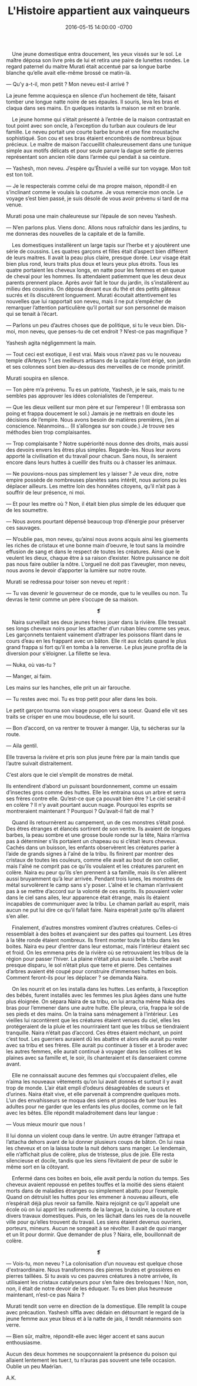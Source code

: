 ﻿---
layout: post
title: L'Histoire appartient aux vainqueurs
date:   2016-05-15 14:00:00 -0700
category: dm
---
&nbsp;&nbsp;&nbsp;&nbsp;Une jeune domestique entra doucement, les yeux vissés sur le sol. Le maître déposa son livre près de lui et retira une paire de lunettes rondes. Le regard paternel du maitre Murati était accentué par sa longue barbe blanche qu’elle avait elle-même brossé ce matin-là.

— Qu’y a-t-il, mon petit ? Mon neveu est-il arrivé ?

La jeune femme acquiesça en silence d’un hochement de tête, faisant tomber une longue natte noire de ses épaules. Il souris, leva les bras et claqua dans ses mains. En quelques instants la maison se mit en branle.

&nbsp;&nbsp;&nbsp;&nbsp;Le jeune homme qui s’était présenté à l’entrée de la maison contrastait en tout point avec son oncle, à l’exception du turban aux couleurs de leur famille. Le neveu portait une courte barbe brune et une fine moustache sophistiqué. Son cou et ses bras étaient encombrés de nombreux bijoux précieux. Le maître de maison l’accueillit chaleureusement dans une tunique simple aux motifs délicats et pour seule parure la dague sertie de pierres représentant son ancien rôle dans l’armée qui pendait à sa ceinture.

— Yashesh, mon neveu. J’espère qu’Étuviel a veillé sur ton voyage. Mon toit est ton toit.

— Je le respecterais comme celui de ma propre maison, répondit-il en s’inclinant comme le voulais la coutume. Je vous remercie mon oncle. Le voyage s’est bien passé, je suis désolé de vous avoir prévenu si tard de ma venue.

Murati posa une main chaleureuse sur l’épaule de son neveu Yashesh.

— N’en parlons plus. Viens donc. Allons nous rafraîchir dans les jardins, tu me donneras des nouvelles de la capitale et de la famille. <!--more-->


&nbsp;&nbsp;&nbsp;&nbsp;Les domestiques installèrent un large tapis sur l’herbe et y ajoutèrent une série de coussins. Les quatres garçons et filles était d’aspect bien différent de leurs maitres. Il avait la peau plus claire, presque dorée. Leur visage était bien plus rond, leurs traits plus doux et leurs yeux plus étroits. Tous les quatre portaient les cheveux longs, en natte pour les femmes et en queue de cheval pour les hommes. Ils attendaient patiemment que les deux deux parents prennent place. Après avoir fait le tour du jardin, ils s’installèrent au milieu des coussins. On déposa devant eux du thé et des petits gâteaux sucrés et ils discutèrent longuement. Murati écoutait attentivement les nouvelles que lui rapportait son neveu, mais il ne put s’empêcher de remarquer l’attention particulière qu’il portait sur son personnel de maison qui se tenait à l’écart.

— Parlons un peu d’autres choses que de politique, si tu le veux bien. Dis-moi, mon neveu, que penses-tu de cet endroit ? N’est-ce pas magnifique ?

Yashesh agita négligemment la main.

— Tout ceci est exotique, il est vrai. Mais vous n’avez pas vu le nouveau temple d’Arteyos ? Les meilleurs artisans de la capitale l’ont érigé, son jardin et ses colonnes sont bien au-dessus des merveilles de ce monde primitif.

Murati soupira en silence.

— Ton père m’a prévenu. Tu es un patriote, Yashesh, je le sais, mais tu ne sembles pas approuver les idées colonialistes de l’empereur.

— Que les dieux veillent sur mon père et sur l’empereur ! (Il embrassa son poing et frappa doucement le sol.) Jamais je ne mettrais en doute les décisions de l’empire. Nous avons besoin de matières premières, j’en ai conscience. Néanmoins… (Il s’allongea sur son coude.) Je trouve ses méthodes bien trop complaisantes.

— Trop complaisante ? Notre supériorité nous donne des droits, mais aussi des devoirs envers les êtres plus simples. Regarde-les. Nous leur avons apporté la civilisation et du travail pour chacun. Sans nous, ils seraient encore dans leurs huttes à cueillir des fruits ou à chasser les animaux.

— Ne pouvions-nous pas simplement les y laisser ? Je veux dire, notre empire possède de nombreuses planètes sans intérêt, nous aurions pu les déplacer ailleurs. Les mettre loin des honnêtes citoyens, qu’il n’ait pas à souffrir de leur présence, ni moi.

— Et pour les mettre où ? Non, il était bien plus simple de les éduquer que de les soumettre. 

— Nous avons pourtant dépensé beaucoup trop d’énergie pour préserver ces sauvages.

— N’oublie pas, mon neveu, qu’ainsi nous avons acquis ainsi les gisements les riches de cristaux et une bonne main d’oeuvre, le tout sans la moindre effusion de sang et dans le respect de toutes les créatures. Ainsi que le veulent les dieux, chaque être à sa raison d’exister. Notre puissance ne doit pas nous faire oublier la nôtre. L’orgueil ne doit pas t’aveugler, mon neveu, nous avons le devoir d’apporter la lumière sur notre route. 

Murati se redressa pour toiser son neveu et reprit :

— Tu vas devenir le gouverneur de ce monde, que tu le veuilles ou non. Tu devras le tenir comme un père s’occupe de sa maison.


<center>❡</center>


&nbsp;&nbsp;&nbsp;&nbsp;Naira surveillait ses deux jeunes frères jouer dans la rivière. Elle tressait ses longs cheveux noirs pour les attacher d’un ruban bleu comme ses yeux. Les garçonnets tentaient vainement d’attraper les poissons filant dans le cours d’eau en les frappant avec un bâton. Elle rit aux éclats quand le plus grand frappa si fort qu’il en tomba à la renverse. Le plus jeune profita de la diversion pour s’éloigner. La fillette se leva.

— Nuka, où vas-tu ?

— Manger, ai faim.

Les mains sur les hanches, elle prit un air farouche.

— Tu restes avec moi. Tu es trop petit pour aller dans les bois.

Le petit garçon tourna son visage poupon vers sa soeur. Quand elle vit ses traits se crisper en une mou boudeuse, elle lui sourit.

— Bon d’accord, on va rentrer te trouver à manger. Uja, tu sécheras sur la route.

— Aila gentil.

Elle traversa la rivière et pris son plus jeune frère par la main tandis que l’autre suivait distraitement.


C’est alors que le ciel s’emplit de monstres de métal. 


Ils entendirent d’abord un puissant bourdonnement, comme un essaim d’insectes gros comme des huttes. Elle les entraina sous un arbre et serra ses frères contre elle. Qu’est-ce que ça pouvait bien être ? Le ciel serait-il en colère ? Il n’y avait pourtant aucun nuage. Pourquoi les esprits se montreraient maintenant ? Pourquoi ? Qu’avait-il fait de mal ?

&nbsp;&nbsp;&nbsp;&nbsp;Quand ils retournèrent au campement, un de ces monstres s’était posé. Des êtres étranges et élancés sortirent de son ventre. Ils avaient de longues barbes, la peau sombre et une grosse boule ronde sur la tête, Naira n’arriva pas à déterminer s’ils portaient un chapeau ou si c’était leurs cheveux. Cachés dans un buisson, les enfants observèrent les créatures parler à l’aide de grands signes à l'aîné de la tribu. Ils finirent par montrer des cristaux de toutes les couleurs, comme elle avait au bout de son collier, mais l'aîné ne comprit pas ce qu’ils voulaient et les créatures parurent en colère. Naira eu peur qu’ils s’en prennent à sa famille, mais ils s’en allèrent aussi bruyamment qu’à leur arrivée.
Pendant trois lunes, les monstres de métal survolèrent le camp sans s’y poser. L’aîné et le chaman n’arrivaient pas à se mettre d’accord sur la volonté de ces esprits. Ils pouvaient voler dans le ciel sans ailes, leur apparence était étrange, mais ils étaient incapables de communiquer avec la tribu. Le chaman parlait au esprit, mais aucun ne put lui dire ce qu’il fallait faire. Naira espérait juste qu’ils allaient s’en aller.

&nbsp;&nbsp;&nbsp;&nbsp;Finalement, d’autres monstres vomirent d’autres créatures. Celles-ci ressemblait à des boites et avançaient sur des pattes qui tournent. Les êtres à la tête ronde étaient nombreux. Ils firent monter toute la tribu dans les boites. Naira eu peur d’entrer dans leur estomac, mais l’intérieur étaient sec et froid. On les emmena près de la rivière où se retrouvaient les tribus de la région pour passer l’hiver. 
La plaine n’était plus aussi belle. L’herbe avait presque disparu, le sol n’était plus que terre et pierre. Des centaines d’arbres avaient été coupé pour construire d’immenses huttes en bois. Comment feront-ils pour les déplacer ? se demanda Naira.

&nbsp;&nbsp;&nbsp;&nbsp;On les nourrit et on les installa dans les huttes. Les enfants, à l’exception des bébés, furent installés avec les femmes les plus âgées dans une hutte plus éloignée. On sépara Naira de sa tribu, on lui arracha même Nuka des bras pour l’emmener dans une autre hutte. Elle pleura, cria, frappa le sol de ses pieds et des mains. On la traina sans ménagement à l’intérieur.
Les vieilles lui racontèrent que les créatures étaient venues du ciel, elles les protégeraient de la pluie et les nourriraient tant que les tribus se tiendraient tranquille. Naira n’était pas d’accord. Ces êtres étaient méchant, un point c’est tout. Les guerriers auraient dû les abattre et alors elle aurait pu rester avec sa tribu et ses frères. Elle aurait pu continuer à tisser et à broder avec les autres femmes, elle aurait continué à voyager dans les collines et les plaines avec sa famille et, le soir, ils chanteraient et ils danseraient comme avant.

&nbsp;&nbsp;&nbsp;&nbsp;Elle ne connaissait aucune des femmes qui s’occupaient d’elles, elle n’aima les nouveaux vêtements qu’on lui avait donnés et surtout il y avait trop de monde. L’air était empli d’odeurs désagréables de sueurs et d’urines. Naira était vive, et elle parvenait à comprendre quelques mots. L’un des envahisseurs se moqua des siens et proposa de tuer tous les adultes pour ne garder que les enfants les plus dociles, comme on le fait avec les bêtes. Elle répondit maladroitement dans leur langue :

— Vous mieux mourir que nous !

Il lui donna un violent coup dans le ventre. Un autre étranger l’attrapa et l’attacha dehors avant de lui donner plusieurs coups de bâton. On lui rasa les cheveux et on la laissa toute la nuit dehors sans manger. Le lendemain, elle n’affichait plus de colère, plus de tristesse, plus de joie. Elle resta silencieuse et docile, tandis que les siens l’évitaient de peur de subir le même sort en la côtoyant.

&nbsp;&nbsp;&nbsp;&nbsp;Enfermé dans ces boites en bois, elle avait perdu la notion du temps. Ses cheveux avaient repoussé en petites touffes et la moitié des siens étaient morts dans de maladies étranges ou simplement abattu pour l’exemple. Quand on détruisit les huttes pour les emmener à nouveau ailleurs, elle n’espérait déjà plus revoir sa famille. Naira rejoignit ce qu’il appelait une école où on lui apprit les rudiments de la langue, la cuisine, la couture et divers travaux domestiques. Puis, on les lâchait dans les rues de la nouvelle ville pour qu’elles trouvent du travail. Les siens étaient devenus ouvriers, porteurs, mineurs. Aucun ne songeait à se révolter. Il avait de quoi manger et un lit pour dormir. Que demander de plus ? Naira, elle, bouillonnait de colère.


<center>❡</center>


— Vois-tu, mon neveu ? La colonisation d’un nouveau est quelque chose d'extraordinaire. Nous transformons des pierres brutes et grossières en pierres taillées. Si tu avais vu ces pauvres créatures à notre arrivée, ils utilisaient les cristaux catalyseurs pour s’en faire des breloques ! Non, non, non, il était de notre devoir de les éduquer. Tu es bien plus heureuse maintenant, n’est-ce pas Naira ?

Murati tendit son verre en direction de la domestique. Elle remplit la coupe avec précaution. Yashesh siffla avec dédain en détournant le regard de la jeune femme aux yeux bleus et à la natte de jais, il tendit néanmoins son verre.

— Bien sûr, maître, répondit-elle avec léger accent et sans aucun enthousiasme.

Aucun des deux hommes ne soupçonnaient la présence du poison qui allaient lentement les tuer.t, tu n’auras pas souvent une telle occasion. Oublie un peu Maérïan.


A.K.